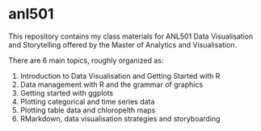 # anl501

This repository contains my class materials for ANL501 Data Visualisation and Storytelling offered by the Master of Analytics and Visualisation.

There are 6 main topics, roughly organized as:

1. Introduction to Data Visualisation and Getting Started with R
2. Data management with R and the grammar of graphics
3. Getting started with ggplots
4. Plotting categorical and time series data
5. Plotting table data and chloropelth maps
6. RMarkdown, data visualisation strategies and storyboarding   
